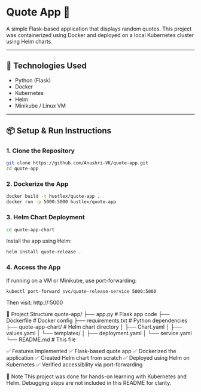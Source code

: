 # Quote App 🚀

A simple Flask-based application that displays random quotes. This project was containerized using Docker and deployed on a local Kubernetes cluster using Helm charts.

---

## 🔧 Technologies Used

- Python (Flask)
- Docker
- Kubernetes
- Helm
- Minikube / Linux VM

---

## 📦 Setup & Run Instructions

### 1. Clone the Repository

```bash
git clone https://github.com/Anushri-VK/quote-app.git
cd quote-app
```

### 2. Dockerize the App

```bash
docker build -t hustlex/quote-app .
docker run -p 5000:5000 hustlex/quote-app
```

### 3. Helm Chart Deployment

```bash
cd quote-app-chart
```

Install the app using Helm:

```bash
helm install quote-release .
```

### 4. Access the App
If running on a VM or Minikube, use port-forwarding:

```bash
kubectl port-forward svc/quote-release-service 5000:5000
```

Then visit: http://<vm-ip>:5000

📁 Project Structure
quote-app/
├── app.py                   # Flask app code
├── Dockerfile               # Docker config
├── requirements.txt         # Python dependencies
├── quote-app-chart/         # Helm chart directory
│   ├── Chart.yaml
│   ├── values.yaml
│   └── templates/
│       ├── deployment.yaml
│       └── service.yaml
└── README.md                # This file


✅ Features Implemented
✅ Flask-based quote app
✅ Dockerized the application
✅ Created Helm chart from scratch
✅ Deployed using Helm on Kubernetes
✅ Verified accessibility via port-forwarding

📌 Note
This project was done for hands-on learning with Kubernetes and Helm. Debugging steps are not included in this README for clarity.

